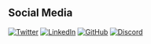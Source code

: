
## Social Media

[![Twitter](https://img.shields.io/badge/Twitter-1DA1F2?style=for-the-badge&logo=twitter&logoColor=white)](https://x.com/T3lluz_)
[![LinkedIn](https://img.shields.io/badge/LinkedIn-0077B5?style=for-the-badge&logo=linkedin&logoColor=white)](https://www.linkedin.com/in/fredrik-stalsberg-427821151/)
[![GitHub](https://img.shields.io/badge/GitHub-100000?style=for-the-badge&logo=github&logoColor=white)](https://github.com/yourprofile)
[![Discord](https://img.shields.io/badge/Discord-7289DA?style=for-the-badge&logo=discord&logoColor=white)](https://discord.com/invite/yourdiscordinvite)